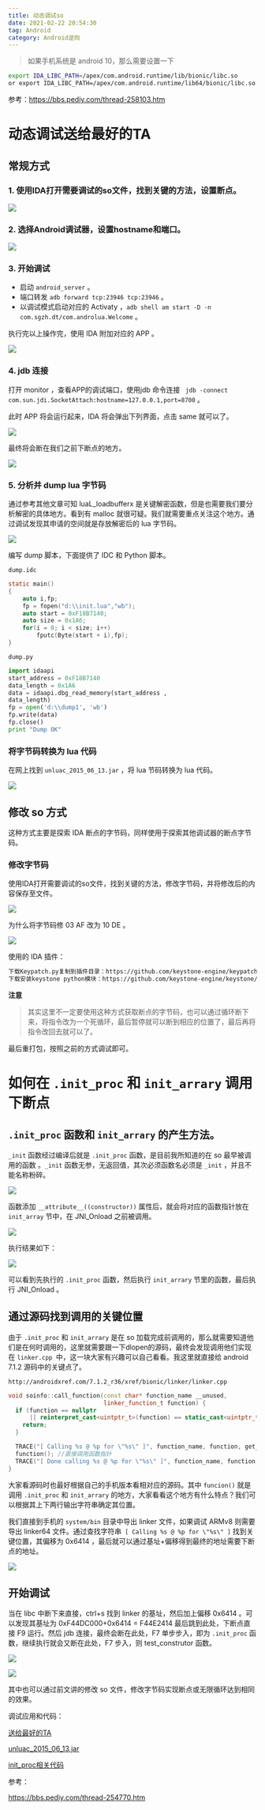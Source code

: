 ```yaml
---
title: 动态调试so
date: 2021-02-22 20:54:30
tag: Android
category: Android逆向
---
```


> 如果手机系统是 android 10，那么需要设置一下
```bash
export IDA_LIBC_PATH=/apex/com.android.runtime/lib/bionic/libc.so
or export IDA_LIBC_PATH=/apex/com.android.runtime/lib64/bionic/libc.so
```
参考：https://bbs.pediy.com/thread-258103.htm

# 动态调试送给最好的TA

## 常规方式
### 1. 使用IDA打开需要调试的so文件，找到关键的方法，设置断点。

![](动态调试so/2021-02-22-20-57-11.png)

### 2. 选择Android调试器，设置hostname和端口。

![](动态调试so/2021-02-22-20-58-08.png)

### 3. 开始调试

- 启动 `android_server` 。
- 端口转发 `adb forward tcp:23946 tcp:23946` 。
- 以调试模式启动对应的 Activaty ，`adb shell am start -D -n com.sgzh.dt/com.androlua.Welcome` 。

执行完以上操作完，使用 IDA 附加对应的 APP 。

![](动态调试so/2021-02-22-21-02-38.png)

### 4. jdb 连接

打开 monitor ，查看APP的调试端口，使用jdb 命令连接 ` jdb -connect com.sun.jdi.SocketAttach:hostname=127.0.0.1,port=8700` 。

此时 APP 将会运行起来，IDA 将会弹出下列界面，点击 same 就可以了。

![](动态调试so/2021-02-22-21-07-35.png)

最终将会断在我们之前下断点的地方。

![](动态调试so/2021-02-22-21-08-20.png)


### 5. 分析并 dump lua 字节码
通过参考其他文章可知 luaL_loadbufferx 是关键解密函数，但是也需要我们要分析解密的具体地方。看到有 malloc 就很可疑。我们就需要重点关注这个地方。通过调试发现其申请的空间就是存放解密后的 lua 字节码。

![](动态调试so/2021-02-22-21-09-05.png)

编写 dump 脚本，下面提供了 IDC 和 Python 脚本。

`dump.idc`
```c
static main()
{
    auto i,fp;
    fp = fopen("d:\\init.lua","wb");
    auto start = 0xF18B7140;
    auto size = 0x1A6;
    for(i = 0; i < size; i++)
        fputc(Byte(start + i),fp); 
}
```
    dump.py
```python
import idaapi
start_address = 0xF18B7140
data_length = 0x1A6
data = idaapi.dbg_read_memory(start_address , 
data_length)
fp = open('d:\\dump1', 'wb')
fp.write(data)
fp.close()
print "Dump OK"
```

### 将字节码转换为 lua 代码
在网上找到 `unluac_2015_06_13.jar` ，将 lua 节码转换为 lua 代码。

![](动态调试so/2021-02-22-21-13-27.png)

## 修改 so 方式
这种方式主要是探索 IDA 断点的字节码，同样使用于探索其他调试器的断点字节码。

### 修改字节码
使用IDA打开需要调试的so文件，找到关键的方法，修改字节码，并将修改后的内容保存至文件。

![](动态调试so/2021-02-22-21-18-20.png)

为什么将字节码修 03 AF 改为 10 DE 。

![](动态调试so/2021-02-22-21-19-40.png)

使用的 IDA 插件：
```bash
下载Keypatch.py复制到插件目录：https://github.com/keystone-engine/keypatch
下载安装keystone python模块：https://github.com/keystone-engine/keystone/releases/download/0.9.1/keystone-0.9.1-python-win64.msi
```
**注意**
> 其实这里不一定要使用这种方式获取断点的字节码，也可以通过循环断下来，将指令改为一个死循环，最后暂停就可以断到相应的位置了，最后再将指令改回去就可以了。 

最后重打包，按照之前的方式调试即可。

# 如何在 `.init_proc` 和 `init_arrary` 调用下断点

##  `.init_proc` 函数和 `init_arrary` 的产生方法。
`_init` 函数经过编译后就是 `.init_proc` 函数，是目前我所知道的在 so 最早被调用的函数 。`_init` 函数无参，无返回值，其次必须函数名必须是 `_init` ，并且不能名称粉碎。


![](动态调试so/2021-02-22-21-36-04.png)

函数添加 `__attribute__((constructor))` 属性后，就会将对应的函数指针放在 `init_array` 节中，在 JNI_Onload 之前被调用。

![](动态调试so/2021-02-22-21-36-55.png)

执行结果如下：

![](动态调试so/2021-02-22-21-41-55.png)

可以看到先执行的 `.init_proc` 函数，然后执行  `init_arrary` 节里的函数，最后执行 JNI_Onload 。


## 通过源码找到调用的关键位置

由于 `.init_proc` 和 `init_arrary` 是在 so 加载完成前调用的，那么就需要知道他们是在何时调用的，这里就需要跟一下dlopen的源码，最终会发现调用他们实现在 `linker.cpp `中，这一块大家有兴趣可以自己看看。我这里就直接给 android 7.1.2 源码中的关键点了。

`http://androidxref.com/7.1.2_r36/xref/bionic/linker/linker.cpp`
```cpp
void soinfo::call_function(const char* function_name __unused, 
                           linker_function_t function) {
  if (function == nullptr 
      || reinterpret_cast<uintptr_t>(function) == static_cast<uintptr_t>(-1)) {
    return;
  }

  TRACE("[ Calling %s @ %p for \"%s\" ]", function_name, function, get_realpath());
  function(); //直接调用函数指针
  TRACE("[ Done calling %s @ %p for \"%s\" ]", function_name, function, get_realpath());
}
```
大家看源码时也最好根据自己的手机版本看相对应的源码。其中 `funcion()` 就是调用 `.init_proc` 和 `init_arrary` 的地方，大家看看这个地方有什么特点？我们可以根据其上下两行输出字符串确定其位置。

我们直接到手机的 `system/bin` 目录中导出 linker 文件，如果调试 ARMv8 则需要导出 linker64 文件。通过查找字符串` [ Calling %s @ %p for \"%s\" ]`  找到关键位置，其偏移为 0x6414 ，最后就可以通过基址+偏移得到最终的地址需要下断点的地址。

![](动态调试so/2021-02-24-19-19-27.png)

## 开始调试
当在 libc 中断下来直接，ctrl+s 找到 linker 的基址，然后加上偏移 0x6414 。可以发现其基址为 0xF44DC000+0x6414 = F44E2414 最后跳到此处，下断点直接 F9 运行。然后 jdb 连接，最终会断在此处，F7 单步步入，即为 `.init_proc` 函数，继续执行就会又断在此处，F7 步入，则 test_construtor 函数。

![](动态调试so/2021-02-24-19-23-12.png)

![](动态调试so/2021-02-24-19-23-20.png)

其中也可以通过前文讲的修改 so 文件，修改字节码实现断点或无限循环达到相同的效果。

调试应用和代码：

[送给最好的TA](https://github.com/CKCat/Blog/blob/master/%E5%8A%A8%E6%80%81%E8%B0%83%E8%AF%95so/%E9%80%81%E7%BB%99%E6%9C%80%E5%A5%BD%E7%9A%84TA.apk)

[unluac_2015_06_13.jar](https://github.com/CKCat/Blog/blob/master/%E5%8A%A8%E6%80%81%E8%B0%83%E8%AF%95so/unluac_2015_06_13.jar)

[init_proc相关代码](https://github.com/CKCat/Blog/tree/master/%E5%8A%A8%E6%80%81%E8%B0%83%E8%AF%95so/ndkcode)


参考：

https://bbs.pediy.com/thread-254770.htm